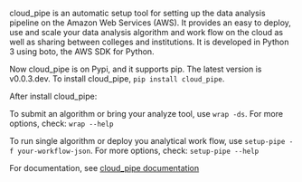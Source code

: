 cloud_pipe is an automatic setup tool for setting up the data analysis pipeline on the Amazon Web Services (AWS). It provides an easy to deploy, use and scale your data analysis algorithm and work flow on the cloud as well as sharing between colleges and institutions. It is developed in Python 3 using boto, the AWS SDK for Python.

Now cloud_pipe is on Pypi, and it supports pip. The latest version is v0.0.3.dev. To install cloud_pipe, `pip install cloud_pipe`. 

After install cloud_pipe:

To submit an algorithm or bring your analyze tool, use `wrap -ds`. For more options, check: `wrap --help`

To run single algorithm or deploy you analytical work flow, use `setup-pipe -f your-workflow-json`. For more options, check: `setup-pipe --help`

For documentation, see [cloud_pipe documentation](http://cloud-pipe.readthedocs.io/en/latest/)
